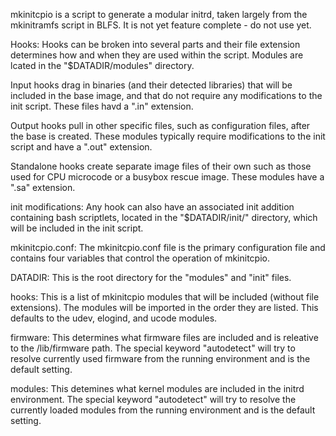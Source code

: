 mkinitcpio is a script to generate a modular initrd, taken largely from the
mkinitramfs script in BLFS. It is not yet feature complete - do not use yet.


Hooks:
  Hooks can be broken into several parts and their file extension
  determines how and when they are used within the script. Modules are
  lcated in the "$DATADIR/modules" directory.

  Input hooks drag in binaries (and their detected libraries) that
  will be included in the base image, and that do not require any
  modifications to the init script. These files havd a ".in" extension.

  Output hooks pull in other specific files, such as configuration files,
  after the base is created. These modules typically require modifications
  to the init script and have a ".out" extension.

  Standalone hooks create separate image files of their own such as
  those used for CPU microcode or a busybox rescue image. These modules
  have a ".sa" extension.


init modifications:
  Any hook can also have an associated init addition containing bash
  scriptlets, located in the "$DATADIR/init/" directory, which will be
  included in the init script.


mkinitcpio.conf:
  The mkinitcpio.conf file is the primary configuration file and contains
  four variables that control the operation of mkinitcpio.

  DATADIR: This is the root directory for the "modules" and "init" files.

  hooks: This is a list of mkinitcpio modules that will be included
  (without file extensions). The modules will be imported in the order
  they are listed. This defaults to the udev, elogind, and ucode modules. 

  firmware: This determines what firmware files are included and is
  releative to the /lib/firmware path. The special keyword "autodetect"
  will try to resolve currently used firmware from the running environment
  and is the default setting.

  modules: This detemines what kernel modules are included in the initrd
  environment. The special keyword "autodetect" will try to resolve the
  currently loaded modules from the running environment and is the
  default setting.


